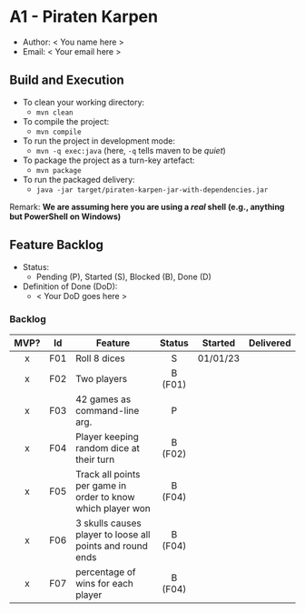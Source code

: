 # A1 - Piraten Karpen

  * Author: < You name here >
  * Email: < Your email here >

## Build and Execution

  * To clean your working directory:
    * `mvn clean`
  * To compile the project:
    * `mvn compile`
  * To run the project in development mode:
    * `mvn -q exec:java` (here, `-q` tells maven to be _quiet_)
  * To package the project as a turn-key artefact:
    * `mvn package`
  * To run the packaged delivery:
    * `java -jar target/piraten-karpen-jar-with-dependencies.jar` 

Remark: **We are assuming here you are using a _real_ shell (e.g., anything but PowerShell on Windows)**

## Feature Backlog

 * Status: 
   * Pending (P), Started (S), Blocked (B), Done (D)
 * Definition of Done (DoD):
   * < Your DoD goes here >

### Backlog 

| MVP? | Id  | Feature  | Status  |  Started  | Delivered |
| :-:  |:-:  |---       | :-:     | :-:       | :-:       |
| x   | F01 | Roll 8 dices |  S | 01/01/23 |  |
| x   | F02 |  Two players  |  B (F01) |   |
| x   | F03 | 42 games as command-line arg.  |  P  |   |
| x   | F04 | Player keeping random dice at their turn | B (F02) | | 
| x   | F05 | Track all points per game in order to know which player won| B (F04) | |
| x   | F06 | 3 skulls causes player to loose all points and round ends | B (F04) | | 
| x   | F07 | percentage of wins for each player | B (F04) | | 
